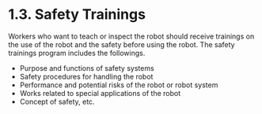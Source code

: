 ﻿# 1.3. Safety Trainings 

Workers who want to teach or inspect the robot should receive trainings on the use of the robot and the safety before using the robot. The safety trainings program includes the followings.

*	Purpose and functions of safety systems 
*	Safety procedures for handling the robot 
*	Performance and potential risks of the robot or robot system 
*	Works related to special applications of the robot 
*	Concept of safety, etc. 
 

